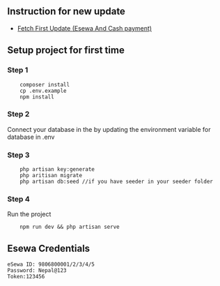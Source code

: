 ## Instruction for new update

<ul>
    <li><a href="docs/update.md">Fetch First Update (Esewa And Cash payment)</a></li>
</ul>

## Setup project for first time

### Step 1

```
    composer install
    cp .env.example
    npm install
```

### Step 2

Connect your database in the by updating the environment variable for database in .env

### Step 3

```
    php artisan key:generate
    php aritisan migrate
    php artisan db:seed //if you have seeder in your seeder folder
```

### Step 4

Run the project
```
    npm run dev && php artisan serve
```

## Esewa Credentials

```
eSewa ID: 9806800001/2/3/4/5
Password: Nepal@123
Token:123456
```